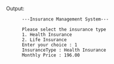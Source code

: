 

Output:

       
          ---Insurance Management System---
 
          Please select the insurance type 
          1. Health Insurance 
          2. Life Insurance 
          Enter your choice : 1
          InsuranceType : Health Insurance
          Monthly Price : 196.00
